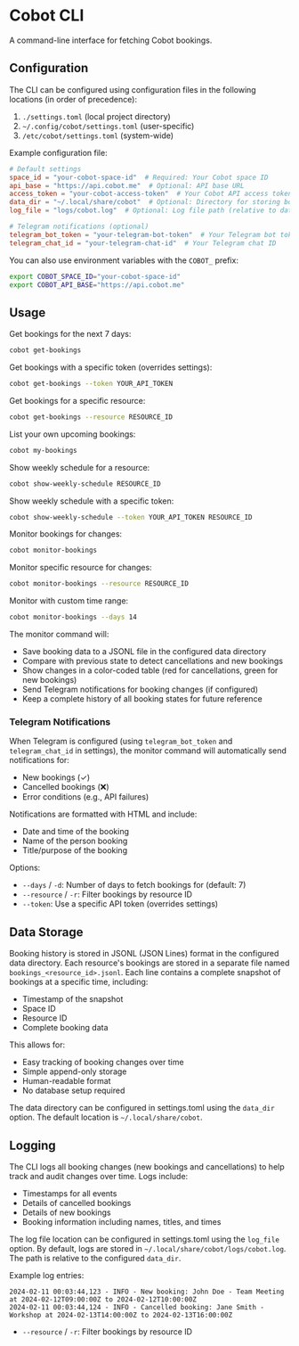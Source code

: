 # Cobot CLI

A command-line interface for fetching Cobot bookings.

## Configuration

The CLI can be configured using configuration files in the following locations (in order of precedence):

1. `./settings.toml` (local project directory)
2. `~/.config/cobot/settings.toml` (user-specific)
3. `/etc/cobot/settings.toml` (system-wide)

Example configuration file:

```toml
# Default settings
space_id = "your-cobot-space-id"  # Required: Your Cobot space ID
api_base = "https://api.cobot.me"  # Optional: API base URL
access_token = "your-cobot-access-token"  # Your Cobot API access token
data_dir = "~/.local/share/cobot"  # Optional: Directory for storing booking history
log_file = "logs/cobot.log"  # Optional: Log file path (relative to data_dir)

# Telegram notifications (optional)
telegram_bot_token = "your-telegram-bot-token"  # Your Telegram bot token
telegram_chat_id = "your-telegram-chat-id"  # Your Telegram chat ID
```

You can also use environment variables with the `COBOT_` prefix:

```bash
export COBOT_SPACE_ID="your-cobot-space-id"
export COBOT_API_BASE="https://api.cobot.me"
```

## Usage

Get bookings for the next 7 days:
```bash
cobot get-bookings
```

Get bookings with a specific token (overrides settings):
```bash
cobot get-bookings --token YOUR_API_TOKEN
```

Get bookings for a specific resource:
```bash
cobot get-bookings --resource RESOURCE_ID
```

List your own upcoming bookings:
```bash
cobot my-bookings
```

Show weekly schedule for a resource:
```bash
cobot show-weekly-schedule RESOURCE_ID
```

Show weekly schedule with a specific token:
```bash
cobot show-weekly-schedule --token YOUR_API_TOKEN RESOURCE_ID
```
Monitor bookings for changes:
```bash
cobot monitor-bookings
```

Monitor specific resource for changes:
```bash
cobot monitor-bookings --resource RESOURCE_ID
```

Monitor with custom time range:
```bash
cobot monitor-bookings --days 14
```

The monitor command will:
- Save booking data to a JSONL file in the configured data directory
- Compare with previous state to detect cancellations and new bookings
- Show changes in a color-coded table (red for cancellations, green for new bookings)
- Send Telegram notifications for booking changes (if configured)
- Keep a complete history of all booking states for future reference

### Telegram Notifications

When Telegram is configured (using `telegram_bot_token` and `telegram_chat_id` in settings), the monitor command will automatically send notifications for:
- New bookings (✓)
- Cancelled bookings (❌)
- Error conditions (e.g., API failures)

Notifications are formatted with HTML and include:
- Date and time of the booking
- Name of the person booking
- Title/purpose of the booking

Options:
- `--days` / `-d`: Number of days to fetch bookings for (default: 7)
- `--resource` / `-r`: Filter bookings by resource ID
- `--token`: Use a specific API token (overrides settings)

## Data Storage

Booking history is stored in JSONL (JSON Lines) format in the configured data directory. Each resource's bookings are stored in a separate file named `bookings_<resource_id>.jsonl`. Each line contains a complete snapshot of bookings at a specific time, including:

- Timestamp of the snapshot
- Space ID
- Resource ID
- Complete booking data

This allows for:
- Easy tracking of booking changes over time
- Simple append-only storage
- Human-readable format
- No database setup required

The data directory can be configured in settings.toml using the `data_dir` option. The default location is `~/.local/share/cobot`.

## Logging

The CLI logs all booking changes (new bookings and cancellations) to help track and audit changes over time. Logs include:
- Timestamps for all events
- Details of cancelled bookings
- Details of new bookings
- Booking information including names, titles, and times

The log file location can be configured in settings.toml using the `log_file` option. By default, logs are stored in `~/.local/share/cobot/logs/cobot.log`. The path is relative to the configured `data_dir`.

Example log entries:
```
2024-02-11 00:03:44,123 - INFO - New booking: John Doe - Team Meeting at 2024-02-12T09:00:00Z to 2024-02-12T10:00:00Z
2024-02-11 00:03:44,124 - INFO - Cancelled booking: Jane Smith - Workshop at 2024-02-13T14:00:00Z to 2024-02-13T16:00:00Z
```

- `--resource` / `-r`: Filter bookings by resource ID
